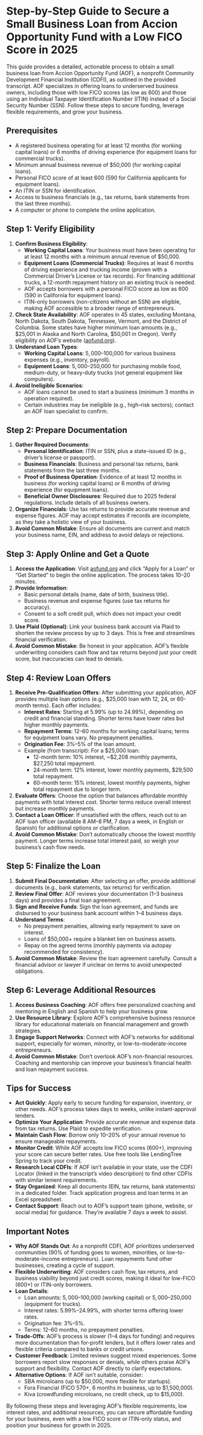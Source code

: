 # Step-by-Step Guide to Secure a Small Business Loan from Accion Opportunity Fund with a Low FICO Score in 2025

This guide provides a detailed, actionable process to obtain a small business loan from Accion Opportunity Fund (AOF), a nonprofit Community Development Financial Institution (CDFI), as outlined in the provided transcript. AOF specializes in offering loans to underserved business owners, including those with low FICO scores (as low as 600) and those using an Individual Taxpayer Identification Number (ITIN) instead of a Social Security Number (SSN). Follow these steps to secure funding, leverage flexible requirements, and grow your business.

## Prerequisites
- A registered business operating for at least 12 months (for working capital loans) or 6 months of driving experience (for equipment loans for commercial trucks).
- Minimum annual business revenue of $50,000 (for working capital loans).
- Personal FICO score of at least 600 (590 for California applicants for equipment loans).
- An ITIN or SSN for identification.
- Access to business financials (e.g., tax returns, bank statements from the last three months).
- A computer or phone to complete the online application.

## Step 1: Verify Eligibility
1. **Confirm Business Eligibility**:
   - **Working Capital Loans**: Your business must have been operating for at least 12 months with a minimum annual revenue of $50,000.[](https://www.lendingtree.com/business/reviews/accion-opportunity-fund/?msockid=039580fa2cfe61ab3b0b96db2d886066)
   - **Equipment Loans (Commercial Trucks)**: Requires at least 6 months of driving experience and trucking income (proven with a Commercial Driver’s License or tax records). For financing additional trucks, a 12-month repayment history on an existing truck is needed.[](https://aofund.org/business-loans/truck-financing/)
   - AOF accepts borrowers with a personal FICO score as low as 600 (590 in California for equipment loans).[](https://www.lendingtree.com/business/reviews/accion-opportunity-fund/?msockid=039580fa2cfe61ab3b0b96db2d886066)[](https://aofund.org/business-loans/truck-financing/)
   - ITIN-only borrowers (non-citizens without an SSN) are eligible, making AOF accessible to a broader range of entrepreneurs.[](https://www.forbes.com/advisor/business-loans/accion-business-loan-review/)
2. **Check State Availability**: AOF operates in 45 states, excluding Montana, North Dakota, South Dakota, Tennessee, Vermont, and the District of Columbia. Some states have higher minimum loan amounts (e.g., $25,001 in Alaska and North Carolina, $50,001 in Oregon). Verify eligibility on AOF’s website ([aofund.org](https://aofund.org)).[](https://www.forbes.com/advisor/business-loans/accion-business-loan-review/)[](https://money.usnews.com/loans/small-business-loans/reviews/accion-business)
3. **Understand Loan Types**:
   - **Working Capital Loans**: $5,000–$100,000 for various business expenses (e.g., inventory, payroll).[](https://www.forbes.com/advisor/business-loans/accion-business-loan-review/)
   - **Equipment Loans**: $5,000–$250,000 for purchasing mobile food, medium-duty, or heavy-duty trucks (not general equipment like computers).[](https://www.lendingtree.com/business/reviews/accion-opportunity-fund/?msockid=039580fa2cfe61ab3b0b96db2d886066)[](https://aofund.org/business-loans/truck-financing/)
4. **Avoid Ineligible Scenarios**:
   - AOF loans cannot be used to start a business (minimum 3 months in operation required).[](https://www.nerdwallet.com/reviews/small-business/accion-business-loans)
   - Certain industries may be ineligible (e.g., high-risk sectors); contact an AOF loan specialist to confirm.[](https://money.usnews.com/loans/small-business-loans/reviews/accion-business)

## Step 2: Prepare Documentation
1. **Gather Required Documents**:
   - **Personal Identification**: ITIN or SSN, plus a state-issued ID (e.g., driver’s license or passport).[](https://money.usnews.com/loans/small-business-loans/reviews/accion-business)
   - **Business Financials**: Business and personal tax returns, bank statements from the last three months.[](https://money.usnews.com/loans/small-business-loans/reviews/accion-business)
   - **Proof of Business Operation**: Evidence of at least 12 months in business (for working capital loans) or 6 months of driving experience (for equipment loans).[](https://www.lendingtree.com/business/reviews/accion-opportunity-fund/?msockid=039580fa2cfe61ab3b0b96db2d886066)[](https://aofund.org/business-loans/truck-financing/)
   - **Beneficial Owner Disclosures**: Required due to 2025 federal regulations. Include details of all business owners.[](https://money.usnews.com/loans/small-business-loans/reviews/accion-business)
2. **Organize Financials**: Use tax returns to provide accurate revenue and expense figures. AOF may accept estimates if records are incomplete, as they take a holistic view of your business.[](https://www.business.com/reviews/accion/)
3. **Avoid Common Mistake**: Ensure all documents are current and match your business name, EIN, and address to avoid delays or rejections.[](https://money.usnews.com/loans/small-business-loans/reviews/accion-business)

## Step 3: Apply Online and Get a Quote
1. **Access the Application**: Visit [aofund.org](https://aofund.org) and click “Apply for a Loan” or “Get Started” to begin the online application. The process takes 10–20 minutes.[](https://money.usnews.com/loans/small-business-loans/reviews/accion-business)[](https://apps.gosite.com/aof)
2. **Provide Information**:
   - Basic personal details (name, date of birth, business title).
   - Business revenue and expense figures (use tax returns for accuracy).
   - Consent to a soft credit pull, which does not impact your credit score.[](https://money.usnews.com/loans/small-business-loans/reviews/accion-business)
3. **Use Plaid (Optional)**: Link your business bank account via Plaid to shorten the review process by up to 3 days. This is free and streamlines financial verification.[](https://aofund.org/business-loans/small-business-term-loan/)
4. **Avoid Common Mistake**: Be honest in your application. AOF’s flexible underwriting considers cash flow and tax returns beyond just your credit score, but inaccuracies can lead to denials.[](https://aofund.org/business-loans/small-business-term-loan/)

## Step 4: Review Loan Offers
1. **Receive Pre-Qualification Offers**: After submitting your application, AOF provides multiple loan options (e.g., $25,000 loan with 12, 24, or 60-month terms). Each offer includes:
   - **Interest Rates**: Starting at 5.99% (up to 24.99%), depending on credit and financial standing. Shorter terms have lower rates but higher monthly payments.[](https://www.business.com/reviews/accion/)[](https://www.merchantmaverick.com/reviews/accion-review/)
   - **Repayment Terms**: 12–60 months for working capital loans; terms for equipment loans vary. No prepayment penalties.[](https://apps.gosite.com/aof)
   - **Origination Fee**: 3%–5% of the loan amount.[](https://money.usnews.com/loans/small-business-loans/reviews/accion-business)
   - Example (from transcript): For a $25,000 loan:
     - 12-month term: 10% interest, ~$2,208 monthly payments, $27,250 total repayment.
     - 24-month term: 12% interest, lower monthly payments, $29,500 total repayment.
     - 60-month term: 15% interest, lowest monthly payments, higher total repayment due to longer term.
2. **Evaluate Offers**: Choose the option that balances affordable monthly payments with total interest cost. Shorter terms reduce overall interest but increase monthly payments.[](https://aofund.org/business-loans/small-business-term-loan/)
3. **Contact a Loan Officer**: If unsatisfied with the offers, reach out to an AOF loan officer (available 8 AM–8 PM, 7 days a week, in English or Spanish) for additional options or clarification.[](https://apps.gosite.com/aof)
4. **Avoid Common Mistake**: Don’t automatically choose the lowest monthly payment. Longer terms increase total interest paid, so weigh your business’s cash flow needs.[](https://aofund.org/business-loans/small-business-term-loan/)

## Step 5: Finalize the Loan
1. **Submit Final Documentation**: After selecting an offer, provide additional documents (e.g., bank statements, tax returns) for verification.[](https://money.usnews.com/loans/small-business-loans/reviews/accion-business)
2. **Review Final Offer**: AOF reviews your documentation (1–3 business days) and provides a final loan agreement.[](https://money.usnews.com/loans/small-business-loans/reviews/accion-business)
3. **Sign and Receive Funds**: Sign the loan agreement, and funds are disbursed to your business bank account within 1–4 business days.[](https://money.usnews.com/loans/small-business-loans/reviews/accion-business)
4. **Understand Terms**:
   - No prepayment penalties, allowing early repayment to save on interest.
   - Loans of $50,000+ require a blanket lien on business assets.[](https://aofund.org/business-loans/small-business-term-loan/)
   - Repay on the agreed terms (monthly payments via autopay recommended for consistency).
5. **Avoid Common Mistake**: Review the loan agreement carefully. Consult a financial advisor or lawyer if unclear on terms to avoid unexpected obligations.[](https://aofund.org/resource/how-to-get-a-small-business-loan/)

## Step 6: Leverage Additional Resources
1. **Access Business Coaching**: AOF offers free personalized coaching and mentoring in English and Spanish to help your business grow.[](https://www.nerdwallet.com/reviews/small-business/accion-business-loans)
2. **Use Resource Library**: Explore AOF’s comprehensive business resource library for educational materials on financial management and growth strategies.[](https://apps.gosite.com/aof)
3. **Engage Support Networks**: Connect with AOF’s networks for additional support, especially for women, minority, or low-to-moderate-income entrepreneurs.[](https://www.lendingtree.com/business/small/)
4. **Avoid Common Mistake**: Don’t overlook AOF’s non-financial resources. Coaching and mentorship can improve your business’s financial health and loan repayment success.[](https://calvertimpact.org/investing/partner/accion-opportunity-fund)

## Tips for Success
- **Act Quickly**: Apply early to secure funding for expansion, inventory, or other needs. AOF’s process takes days to weeks, unlike instant-approval lenders.[](https://www.business.org/finance/loans/accion-loans-review/)
- **Optimize Your Application**: Provide accurate revenue and expense data from tax returns. Use Plaid to expedite verification.[](https://aofund.org/business-loans/small-business-term-loan/)
- **Maintain Cash Flow**: Borrow only 10–20% of your annual revenue to ensure manageable repayments.[](https://aofund.org/business-loans/small-business-term-loan/)
- **Monitor Credit**: While AOF accepts low FICO scores (600+), improving your score can secure better rates. Use free tools like LendingTree Spring to track your credit.[](https://www.lendingtree.com/business/small/)
- **Research Local CDFIs**: If AOF isn’t available in your state, use the CDFI Locator (linked in the transcript’s video description) to find other CDFIs with similar lenient requirements.[](https://www.forbes.com/advisor/business-loans/accion-business-loan-review/)
- **Stay Organized**: Keep all documents (EIN, tax returns, bank statements) in a dedicated folder. Track application progress and loan terms in an Excel spreadsheet.
- **Contact Support**: Reach out to AOF’s support team (phone, website, or social media) for guidance. They’re available 7 days a week to assist.[](https://www.merchantmaverick.com/reviews/accion-review/)

## Important Notes
- **Why AOF Stands Out**: As a nonprofit CDFI, AOF prioritizes underserved communities (90% of funding goes to women, minorities, or low-to-moderate-income entrepreneurs). Loan repayments fund other businesses, creating a cycle of support.[](https://www.lendingtree.com/business/small/)[](https://finance.yahoo.com/news/accion-opportunity-fund-surpasses-1-164900463.html)
- **Flexible Underwriting**: AOF considers cash flow, tax returns, and business viability beyond just credit scores, making it ideal for low-FICO (600+) or ITIN-only borrowers.[](https://www.forbes.com/advisor/business-loans/accion-business-loan-review/)[](https://aofund.org/business-loans/small-business-term-loan/)
- **Loan Details**:
  - Loan amounts: $5,000–$100,000 (working capital) or $5,000–$250,000 (equipment for trucks).[](https://money.usnews.com/loans/small-business-loans/reviews/accion-business)[](https://www.lendingtree.com/business/reviews/accion-opportunity-fund/?msockid=039580fa2cfe61ab3b0b96db2d886066)
  - Interest rates: 5.99%–24.99%, with shorter terms offering lower rates.[](https://www.business.com/reviews/accion/)[](https://www.merchantmaverick.com/reviews/accion-review/)
  - Origination fee: 3%–5%.[](https://money.usnews.com/loans/small-business-loans/reviews/accion-business)
  - Terms: 12–60 months, no prepayment penalties.[](https://apps.gosite.com/aof)
- **Trade-Offs**: AOF’s process is slower (1–4 days for funding) and requires more documentation than for-profit lenders, but it offers lower rates and flexible criteria compared to banks or credit unions.[](https://www.bankrate.com/loans/small-business/reviews/accion-opportunity-fund/)[](https://www.bankrate.com/loans/small-business/bad-credit-business-loans/)
- **Customer Feedback**: Limited reviews suggest mixed experiences. Some borrowers report slow responses or denials, while others praise AOF’s support and flexibility. Contact AOF directly to clarify expectations.[](https://www.forbes.com/advisor/business-loans/accion-business-loan-review/)[](https://www.merchantmaverick.com/reviews/accion-review/)
- **Alternative Options**: If AOF isn’t suitable, consider:
  - SBA microloans (up to $50,000, more flexible for startups).[](https://www.nerdwallet.com/reviews/small-business/accion-business-loans)
  - Fora Financial (FICO 570+, 6 months in business, up to $1,500,000).[](https://www.lendingtree.com/business/reviews/accion-opportunity-fund/?msockid=039580fa2cfe61ab3b0b96db2d886066)
  - Kiva (crowdfunding microloans, no credit check, up to $15,000).[](https://www.cnbc.com/select/best-no-credit-check-business-loans/)

By following these steps and leveraging AOF’s flexible requirements, low interest rates, and additional resources, you can secure affordable funding for your business, even with a low FICO score or ITIN-only status, and position your business for growth in 2025.